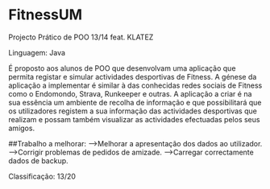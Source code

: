 # FitnessUM
Projecto Prático de POO 13/14 feat. KLATEZ

Linguagem: Java

É proposto aos alunos de POO que desenvolvam uma aplicação que permita
registar e simular actividades desportivas de Fitness. A génese da aplicação
a implementar é similar à das conhecidas redes sociais de Fitness como o Endomondo,
Strava, Runkeeper e outras. A aplicação a criar é na sua essência
um ambiente de recolha de informação e que possibilitará que os utilizadores
registem a sua informação das actividades desportivas que realizam e possam
também visualizar as actividades efectuadas pelos seus amigos.

##Trabalho a melhorar:
-->Melhorar a apresentação dos dados ao utilizador.
-->Corrigir problemas de pedidos de amizade.
-->Carregar correctamente dados de backup.

Classificação: 13/20
